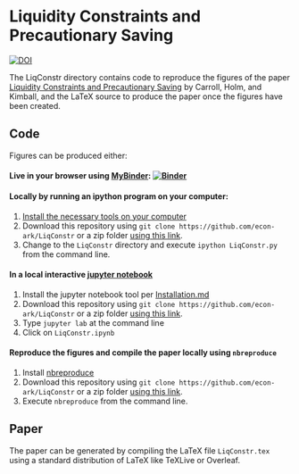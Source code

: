 # Liquidity Constraints and Precautionary Saving

[![DOI](https://zenodo.org/badge/302430141.svg)](https://zenodo.org/badge/latestdoi/302430141)

The LiqConstr directory contains code to reproduce the figures of the paper [Liquidity Constraints and Precautionary Saving](https://econ-ark.github.io/LiqConstr/) by Carroll, Holm, and Kimball,
and the LaTeX source to produce the paper once the figures have been created.

## Code 

Figures can be produced either:

#### Live in your browser using [MyBinder](https://mybinder.org): [![Binder](https://mybinder.org/badge_logo.svg)](http://econ-ark.org/materials/liqconstr?launch)

#### Locally by running an ipython program on your computer:
   1. [Install the necessary tools on your computer](https://github.com/econ-ark/HARK)
   2. Download this repository using `git clone https://github.com/econ-ark/LiqConstr` or a zip folder [using this link](https://github.com/econ-ark/LiqConstr/archive/master.zip).
   3. Change to the `LiqConstr` directory and execute `ipython LiqConstr.py` from the command line.
 
#### In a local interactive [jupyter notebook](https://jupyter.org)
   1. Install the jupyter notebook tool per [Installation.md](https://github.com/econ-ark/REMARK)
   2. Download this repository using `git clone https://github.com/econ-ark/LiqConstr` or a zip folder [using this link](https://github.com/econ-ark/LiqConstr/archive/master.zip).
   3. Type `jupyter lab` at the command line
   4. Click on `LiqConstr.ipynb`

#### Reproduce the figures and compile the paper locally using `nbreproduce`
   1. Install [nbreproduce](https://github.com/econ-ark/nbreproduce)
   2. Download this repository using `git clone https://github.com/econ-ark/LiqConstr` or a zip folder [using this link](https://github.com/econ-ark/LiqConstr/archive/master.zip).
   3. Execute `nbreproduce` from the command line.
	  
## Paper

The paper can be generated by compiling the LaTeX file `LiqConstr.tex` using a standard 
distribution of LaTeX like TeXLive or Overleaf.

